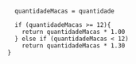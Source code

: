 ```function calculaPrecoTotal(quantidade) {
  
  quantidadeMacas = quantidade
  
  if (quantidadeMacas >= 12){
    return quantidadeMacas * 1.00
  } else if (quantidadeMacas < 12)
    return quantidadeMacas * 1.30
} 